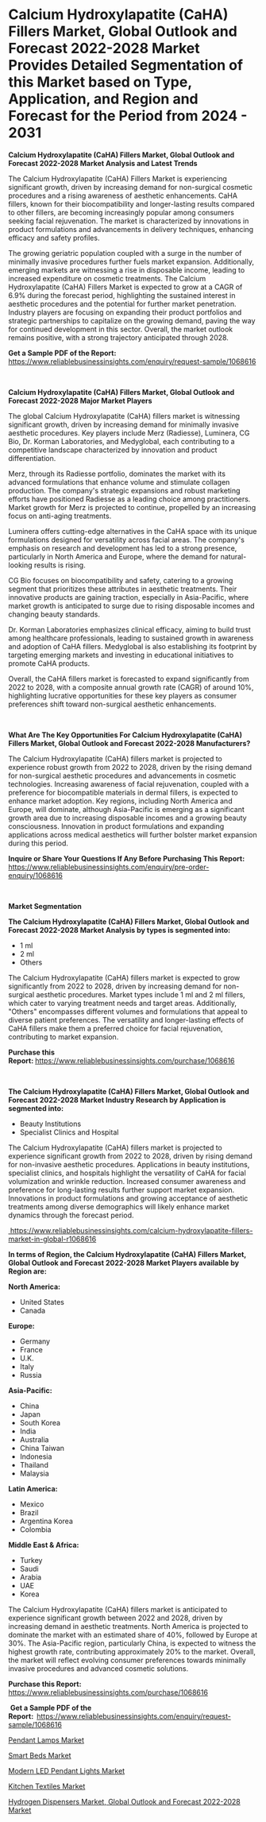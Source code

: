 <p><h1>Calcium Hydroxylapatite (CaHA) Fillers Market, Global Outlook and Forecast 2022-2028 Market Provides Detailed Segmentation of this Market based on Type, Application, and Region and Forecast for the Period from 2024 - 2031</h1></p><p><strong>Calcium Hydroxylapatite (CaHA) Fillers Market, Global Outlook and Forecast 2022-2028 Market Analysis and Latest Trends</strong></p>
<p><p>The Calcium Hydroxylapatite (CaHA) Fillers Market is experiencing significant growth, driven by increasing demand for non-surgical cosmetic procedures and a rising awareness of aesthetic enhancements. CaHA fillers, known for their biocompatibility and longer-lasting results compared to other fillers, are becoming increasingly popular among consumers seeking facial rejuvenation. The market is characterized by innovations in product formulations and advancements in delivery techniques, enhancing efficacy and safety profiles.</p><p>The growing geriatric population coupled with a surge in the number of minimally invasive procedures further fuels market expansion. Additionally, emerging markets are witnessing a rise in disposable income, leading to increased expenditure on cosmetic treatments. The Calcium Hydroxylapatite (CaHA) Fillers Market is expected to grow at a CAGR of 6.9% during the forecast period, highlighting the sustained interest in aesthetic procedures and the potential for further market penetration. Industry players are focusing on expanding their product portfolios and strategic partnerships to capitalize on the growing demand, paving the way for continued development in this sector. Overall, the market outlook remains positive, with a strong trajectory anticipated through 2028.</p></p>
<p><strong>Get a Sample PDF of the Report:&nbsp;</strong> <a href="https://www.reliablebusinessinsights.com/enquiry/request-sample/1068616?utm_campaign=96&utm_medium=2&utm_source=Github&utm_content=ia&utm_term=03122024&utm_id=calcium-hydroxylapatite-caha-fillers-market-global-outlook-and-forecast-2022-2028">https://www.reliablebusinessinsights.com/enquiry/request-sample/1068616</a></p>
<p>&nbsp;</p>
<p><strong>Calcium Hydroxylapatite (CaHA) Fillers Market, Global Outlook and Forecast 2022-2028 Major Market Players</strong></p>
<p><p>The global Calcium Hydroxylapatite (CaHA) fillers market is witnessing significant growth, driven by increasing demand for minimally invasive aesthetic procedures. Key players include Merz (Radiesse), Luminera, CG Bio, Dr. Korman Laboratories, and Medyglobal, each contributing to a competitive landscape characterized by innovation and product differentiation.</p><p>Merz, through its Radiesse portfolio, dominates the market with its advanced formulations that enhance volume and stimulate collagen production. The company's strategic expansions and robust marketing efforts have positioned Radiesse as a leading choice among practitioners. Market growth for Merz is projected to continue, propelled by an increasing focus on anti-aging treatments.</p><p>Luminera offers cutting-edge alternatives in the CaHA space with its unique formulations designed for versatility across facial areas. The company's emphasis on research and development has led to a strong presence, particularly in North America and Europe, where the demand for natural-looking results is rising.</p><p>CG Bio focuses on biocompatibility and safety, catering to a growing segment that prioritizes these attributes in aesthetic treatments. Their innovative products are gaining traction, especially in Asia-Pacific, where market growth is anticipated to surge due to rising disposable incomes and changing beauty standards.</p><p>Dr. Korman Laboratories emphasizes clinical efficacy, aiming to build trust among healthcare professionals, leading to sustained growth in awareness and adoption of CaHA fillers. Medyglobal is also establishing its footprint by targeting emerging markets and investing in educational initiatives to promote CaHA products.</p><p>Overall, the CaHA fillers market is forecasted to expand significantly from 2022 to 2028, with a composite annual growth rate (CAGR) of around 10%, highlighting lucrative opportunities for these key players as consumer preferences shift toward non-surgical aesthetic enhancements.</p></p>
<p>&nbsp;</p>
<p><strong>What Are The Key Opportunities For Calcium Hydroxylapatite (CaHA) Fillers Market, Global Outlook and Forecast 2022-2028 Manufacturers?</strong></p>
<p><p>The Calcium Hydroxylapatite (CaHA) fillers market is projected to experience robust growth from 2022 to 2028, driven by the rising demand for non-surgical aesthetic procedures and advancements in cosmetic technologies. Increasing awareness of facial rejuvenation, coupled with a preference for biocompatible materials in dermal fillers, is expected to enhance market adoption. Key regions, including North America and Europe, will dominate, although Asia-Pacific is emerging as a significant growth area due to increasing disposable incomes and a growing beauty consciousness. Innovation in product formulations and expanding applications across medical aesthetics will further bolster market expansion during this period.</p></p>
<p><strong>Inquire or Share Your Questions If Any Before Purchasing This Report:</strong> <a href="https://www.reliablebusinessinsights.com/enquiry/pre-order-enquiry/1068616?utm_campaign=96&utm_medium=2&utm_source=Github&utm_content=ia&utm_term=03122024&utm_id=calcium-hydroxylapatite-caha-fillers-market-global-outlook-and-forecast-2022-2028">https://www.reliablebusinessinsights.com/enquiry/pre-order-enquiry/1068616</a></p>
<p>&nbsp;</p>
<p><strong>Market Segmentation</strong></p>
<p><strong>The Calcium Hydroxylapatite (CaHA) Fillers Market, Global Outlook and Forecast 2022-2028 Market Analysis by types is segmented into:</strong></p>
<p><ul><li>1 ml</li><li>2 ml</li><li>Others</li></ul></p>
<p><p>The Calcium Hydroxylapatite (CaHA) fillers market is expected to grow significantly from 2022 to 2028, driven by increasing demand for non-surgical aesthetic procedures. Market types include 1 ml and 2 ml fillers, which cater to varying treatment needs and target areas. Additionally, "Others" encompasses different volumes and formulations that appeal to diverse patient preferences. The versatility and longer-lasting effects of CaHA fillers make them a preferred choice for facial rejuvenation, contributing to market expansion.</p></p>
<p><strong>Purchase this Report:&nbsp;</strong><a href="https://www.reliablebusinessinsights.com/purchase/1068616?utm_campaign=96&utm_medium=2&utm_source=Github&utm_content=ia&utm_term=03122024&utm_id=calcium-hydroxylapatite-caha-fillers-market-global-outlook-and-forecast-2022-2028">https://www.reliablebusinessinsights.com/purchase/1068616</a></p>
<p>&nbsp;</p>
<p><strong>The Calcium Hydroxylapatite (CaHA) Fillers Market, Global Outlook and Forecast 2022-2028 Market Industry Research by Application is segmented into:</strong></p>
<p><ul><li>Beauty Institutions</li><li>Specialist Clinics and Hospital</li></ul></p>
<p><p>The Calcium Hydroxylapatite (CaHA) fillers market is projected to experience significant growth from 2022 to 2028, driven by rising demand for non-invasive aesthetic procedures. Applications in beauty institutions, specialist clinics, and hospitals highlight the versatility of CaHA for facial volumization and wrinkle reduction. Increased consumer awareness and preference for long-lasting results further support market expansion. Innovations in product formulations and growing acceptance of aesthetic treatments among diverse demographics will likely enhance market dynamics through the forecast period.</p></p>
<p><a href="https://www.reliablebusinessinsights.com/calcium-hydroxylapatite-fillers-market-in-global-r1068616?utm_campaign=96&utm_medium=2&utm_source=Github&utm_content=ia&utm_term=03122024&utm_id=calcium-hydroxylapatite-caha-fillers-market-global-outlook-and-forecast-2022-2028">&nbsp;https://www.reliablebusinessinsights.com/calcium-hydroxylapatite-fillers-market-in-global-r1068616</a></p>
<p><strong>In terms of Region, the Calcium Hydroxylapatite (CaHA) Fillers Market, Global Outlook and Forecast 2022-2028 Market Players available by Region are:</strong></p>
<p>
    <p> <strong> North America: </strong>
        <ul>
            <li>United States</li>
            <li>Canada</li>
        </ul>
        </p> 
    <p> <strong> Europe: </strong>
        <ul>
            <li>Germany</li>
            <li>France</li>
            <li>U.K.</li>
            <li>Italy</li>
            <li>Russia</li>
        </ul>
        </p> 
    <p> <strong> Asia-Pacific: </strong>
        <ul>
            <li>China</li>
            <li>Japan</li>
            <li>South Korea</li>
            <li>India</li>
            <li>Australia</li>
            <li>China Taiwan</li>
            <li>Indonesia</li>
            <li>Thailand</li>
            <li>Malaysia</li>
        </ul>
        </p> 
    <p> <strong> Latin America: </strong>
        <ul>
            <li>Mexico</li>
            <li>Brazil</li>
            <li>Argentina Korea</li>
            <li>Colombia</li>
        </ul>
        </p> 
    <p> <strong> Middle East & Africa: </strong>
        <ul>
            <li>Turkey</li>
            <li>Saudi</li>
            <li>Arabia</li>
            <li>UAE</li>
            <li>Korea</li>
        </ul>
    </p>
    </p>
<p><p>The Calcium Hydroxylapatite (CaHA) fillers market is anticipated to experience significant growth between 2022 and 2028, driven by increasing demand in aesthetic treatments. North America is projected to dominate the market with an estimated share of 40%, followed by Europe at 30%. The Asia-Pacific region, particularly China, is expected to witness the highest growth rate, contributing approximately 20% to the market. Overall, the market will reflect evolving consumer preferences towards minimally invasive procedures and advanced cosmetic solutions.</p></p>
<p><strong>Purchase this Report: </strong><a href="https://www.reliablebusinessinsights.com/purchase/1068616?utm_campaign=96&utm_medium=2&utm_source=Github&utm_content=ia&utm_term=03122024&utm_id=calcium-hydroxylapatite-caha-fillers-market-global-outlook-and-forecast-2022-2028">https://www.reliablebusinessinsights.com/purchase/1068616</a></p>
<p>&nbsp;<strong>Get a Sample PDF of the Report:&nbsp;&nbsp;</strong><a href="https://www.reliablebusinessinsights.com/enquiry/request-sample/1068616?utm_campaign=96&utm_medium=2&utm_source=Github&utm_content=ia&utm_term=03122024&utm_id=calcium-hydroxylapatite-caha-fillers-market-global-outlook-and-forecast-2022-2028">https://www.reliablebusinessinsights.com/enquiry/request-sample/1068616</a></p>
<p><strong></strong></p>
<p><p><a href="https://issuu.com/reportprime-2/docs/pendant-lamps-market-size-2030.pptx?utm_campaign=96&utm_medium=2&utm_source=Github&utm_content=ia&utm_term=03122024&utm_id=calcium-hydroxylapatite-caha-fillers-market-global-outlook-and-forecast-2022-2028">Pendant Lamps Market</a></p><p><a href="https://www.linkedin.com/pulse/smart-beds-market-forecast-global-trends-analysis-from-4rtje?utm_campaign=96&utm_medium=2&utm_source=Github&utm_content=ia&utm_term=03122024&utm_id=calcium-hydroxylapatite-caha-fillers-market-global-outlook-and-forecast-2022-2028">Smart Beds Market</a></p><p><a href="https://issuu.com/reportprime-2/docs/modern-led-pendant-lights-market-size-2030.pptx?utm_campaign=96&utm_medium=2&utm_source=Github&utm_content=ia&utm_term=03122024&utm_id=calcium-hydroxylapatite-caha-fillers-market-global-outlook-and-forecast-2022-2028">Modern LED Pendant Lights Market</a></p><p><a href="https://www.linkedin.com/pulse/kitchen-textiles-market-drivers-challenges-forecast-2024-2031-m2ruc?utm_campaign=96&utm_medium=2&utm_source=Github&utm_content=ia&utm_term=03122024&utm_id=calcium-hydroxylapatite-caha-fillers-market-global-outlook-and-forecast-2022-2028">Kitchen Textiles Market</a></p><p><a href="https://github.com/luisem4tmccuan/Market-Research-Report-List-1/blob/main/hydrogen-dispensers-market-global-outlook-and-forecast-2022-2028-market.md?utm_campaign=96&utm_medium=2&utm_source=Github&utm_content=ia&utm_term=03122024&utm_id=calcium-hydroxylapatite-caha-fillers-market-global-outlook-and-forecast-2022-2028">Hydrogen Dispensers Market, Global Outlook and Forecast 2022-2028 Market</a></p></p>